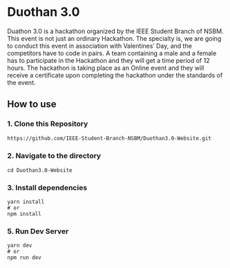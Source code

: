 # Duothan 3.0

Duathon 3.0 is a hackathon organized by the IEEE Student Branch of NSBM. This event is not just an ordinary Hackathon. The specialty is, we are going to conduct this event in association with Valentines’ Day, and the competitors have to code in pairs. A team containing a male and a female has to participate in the Hackathon and they will get a time period of 12 hours. The hackathon is taking place as an Online event and they will receive a certificate upon completing the hackathon under the standards of the event.

## How to use

### 1\. Clone this Repository

```bash
https://github.com/IEEE-Student-Branch-NSBM/Duothan3.0-Website.git
```

### 2\. Navigate to the directory

```
cd Duothan3.0-Website
```

### 3\. Install dependencies

```
yarn install
# or
npm install
```

### 5\. Run Dev Server

```
yarn dev
# or
npm run dev
```






